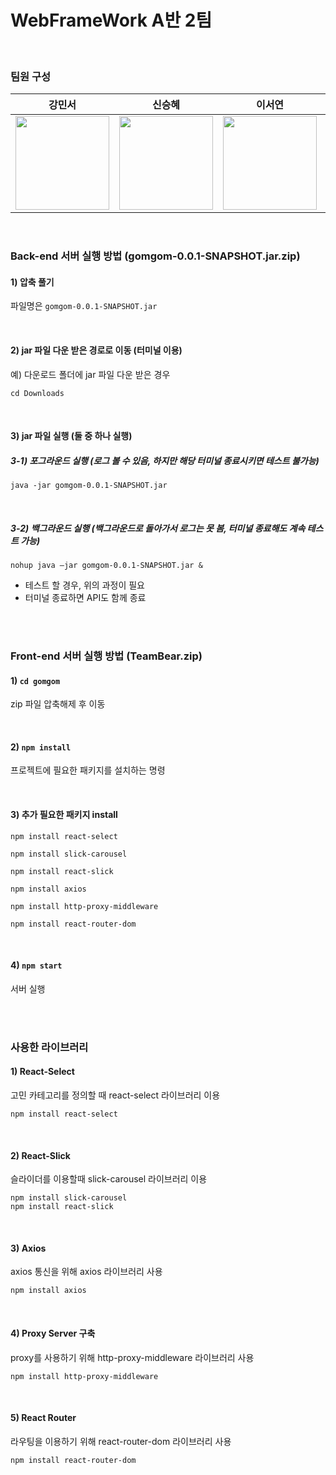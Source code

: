 # WebFrameWork A반 2팀

<br>

### 팀원 구성
| **강민서** | **신승혜** | **이서연** | **임수진** |
| :------: |  :------: | :------: | :------: |
| [<img src="https://avatars.githubusercontent.com/u/98332877?v=4" height=150 width=150> <br/>](https://github.com/MinseoKangQ) | [<img src="https://avatars.githubusercontent.com/u/107299318?v=4" height=150 width=150> <br/>](https://github.com/drimh) | [<img src="https://avatars.githubusercontent.com/u/102959791?v=4" height=150 width=150> <br/>](https://github.com/sycuuui) | [<img src="https://avatars.githubusercontent.com/u/122861956?v=4" height=150 width=150> <br/>](https://github.com/suzinlim) |

<br>

### Back-end 서버 실행 방법 (gomgom-0.0.1-SNAPSHOT.jar.zip)
#### 1) 압축 풀기
파일명은 `gomgom-0.0.1-SNAPSHOT.jar`

<br>

#### 2) jar 파일 다운 받은 경로로 이동 (터미널 이용)
예) 다운로드 폴더에 jar 파일 다운 받은 경우
````
cd Downloads
````

<br>

#### 3) jar 파일 실행 (둘 중 하나 실행)
##### 3-1) 포그라운드 실행 (로그 볼 수 있음, 하지만 해당 터미널 종료시키면 테스트 불가능)
````
java -jar gomgom-0.0.1-SNAPSHOT.jar
````

<br>

##### 3-2) 백그라운드 실행 (백그라운드로 돌아가서 로그는 못 봄, 터미널 종료해도 계속 테스트 가능)
````
nohup java –jar gomgom-0.0.1-SNAPSHOT.jar &
````

* 테스트 할 경우, 위의 과정이 필요
* 터미널 종료하면 API도 함께 종료

<br>
<br>

### Front-end 서버 실행 방법 (TeamBear.zip)

#### 1) `cd gomgom`
zip 파일 압축해제 후 이동

<br>

#### 2) `npm install`
프로젝트에 필요한 패키지를 설치하는 명령

<br>

#### 3) 추가 필요한 패키지 install
```
npm install react-select
```
```
npm install slick-carousel
```
```
npm install react-slick
```
```
npm install axios
```
```
npm install http-proxy-middleware
```
```
npm install react-router-dom
```
<br>

#### 4) `npm start`
서버 실행

<br>
<br>

### 사용한 라이브러리
#### 1) React-Select
고민 카테고리를 정의할 때 react-select 라이브러리 이용
```
npm install react-select
```

<br>

#### 2) React-Slick 
슬라이더를 이용할때 slick-carousel 라이브러리 이용
```
npm install slick-carousel
npm install react-slick
```

<br>

#### 3) Axios
axios 통신을 위해 axios 라이브러리 사용
```
npm install axios
```

<br>

#### 4) Proxy Server 구축
proxy를 사용하기 위해 http-proxy-middleware 라이브러리 사용
```
npm install http-proxy-middleware
```

<br>

#### 5) React Router
라우팅을 이용하기 위해 react-router-dom 라이브러리 사용
```
npm install react-router-dom
```
